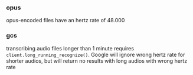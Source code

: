 ### opus

opus-encoded files have an hertz rate of 48.000

### gcs

transcribing audio files longer than 1 minute requires `client.long_running_recognize()`. Google will ignore wrong hertz rate for shorter audios, but will return no results with long audios with wrong hertz rate
